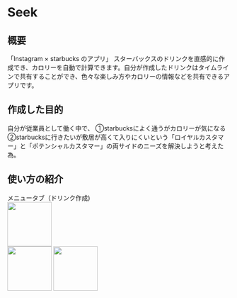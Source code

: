# Seek
## 概要
「Instagram × starbucks のアプリ」
スターバックスのドリンクを直感的に作成でき、カロリーを自動で計算できます。自分が作成したドリンクはタイムラインで共有することができ、色々な楽しみ方やカロリーの情報などを共有できるアプリです。

## 作成した目的
自分が従業員として働く中で、
①starbucksによく通うがカロリーが気になる　　
②starbucksに行きたいが敷居が高くて入りにくいという「ロイヤルカスタマー」と「ポテンシャルカスタマー」の両サイドのニーズを解決しようと考えた為。

## 使い方の紹介
メニュータブ（ドリンク作成)  
<img src="https://user-images.githubusercontent.com/75295738/112105361-a795f780-8bef-11eb-8afc-6434c5a26211.png" width="100px">   
<img src="https://user-images.githubusercontent.com/75295738/112105586-edeb5680-8bef-11eb-998f-3541906027eb.png" width="100px">
<img src="https://user-images.githubusercontent.com/75295738/112105602-f2b00a80-8bef-11eb-8ec7-22c272768459.png" width="100px">


